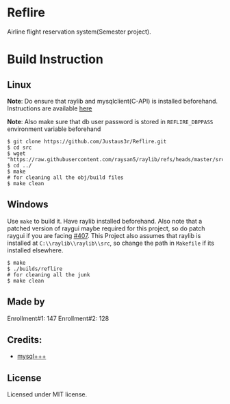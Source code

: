 # Reflire
Airline flight reservation system(Semester project).


# Build Instruction
## Linux

**Note**: Do ensure that raylib and mysqlclient(C-API) is installed beforehand. Instructions are available [here](https://github.com/raysan5/raylib/wiki/Working-on-GNU-Linux)

**Note**: Also make sure that db user password is stored in `REFLIRE_DBPPASS` environment variable beforehand

```
$ git clone https://github.com/Justaus3r/Reflire.git
$ cd src
$ wget "https://raw.githubusercontent.com/raysan5/raylib/refs/heads/master/src/raylib.h"
$ cd ../
$ make
# for cleaning all the obj/build files
$ make clean
```

## Windows

Use ``make`` to build it. Have raylib installed beforehand. Also note that a patched version of raygui maybe required for this project, so do patch raygui if you are facing [#407](https://github.com/raysan5/raygui/issues/407). This Project also assumes that raylib is installed at ``C:\\raylib\\raylib\\src``, so change the path  in ``Makefile`` if its installed elsewhere.
```
$ make
$ ./builds/reflire
# for cleaning all the junk
$ make clean 
```

## Made by
Enrollment#1: 147
Enrollment#2: 128

## Credits:
- [mysql+++](https://github.com/daotrungkien/mysql-modern-cpp/)

## License
Licensed under MIT license.
